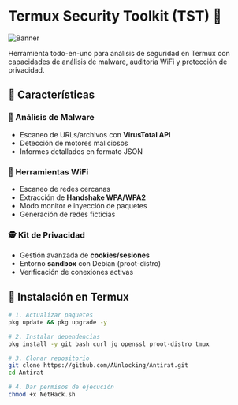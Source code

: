 # Termux Security Toolkit (TST) 🔐

![Banner](https://via.placeholder.com/800x200?text=Termux+Security+Toolkit+-+NetHack.sh+by+AldazUnlock)

Herramienta todo-en-uno para análisis de seguridad en Termux con capacidades de análisis de malware, auditoría WiFi y protección de privacidad.

## 🌟 Características

### 🦠 Análisis de Malware
- Escaneo de URLs/archivos con **VirusTotal API**
- Detección de motores maliciosos
- Informes detallados en formato JSON

### 📶 Herramientas WiFi
- Escaneo de redes cercanas
- Extracción de **Handshake WPA/WPA2**
- Modo monitor e inyección de paquetes
- Generación de redes ficticias

### 🕵️ Kit de Privacidad
- Gestión avanzada de **cookies/sesiones**
- Entorno **sandbox** con Debian (proot-distro)
- Verificación de conexiones activas

## 🚀 Instalación en Termux

```bash
# 1. Actualizar paquetes
pkg update && pkg upgrade -y

# 2. Instalar dependencias
pkg install -y git bash curl jq openssl proot-distro tmux

# 3. Clonar repositorio
git clone https://github.com/AUnlocking/Antirat.git
cd Antirat

# 4. Dar permisos de ejecución
chmod +x NetHack.sh
